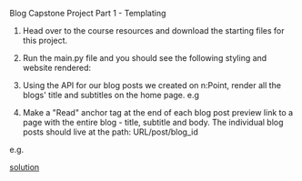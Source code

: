 Blog Capstone Project Part 1 - Templating
1. Head over to the course resources and download the starting files for this project.


2.  Run the main.py file and you should see the following styling and website rendered:


3. Using the API for our blog posts we created on n:Point, render all the blogs' title and subtitles on the home page. e.g


4. Make a "Read" anchor tag at the end of each blog post preview link to a page with the entire blog - title, subtitle and body. The individual blog posts should live at the path: URL/post/blog_id

e.g.




[solution](https://gist.github.com/TheMuellenator/7c6a08a3df3b94a28d1a867628481910)